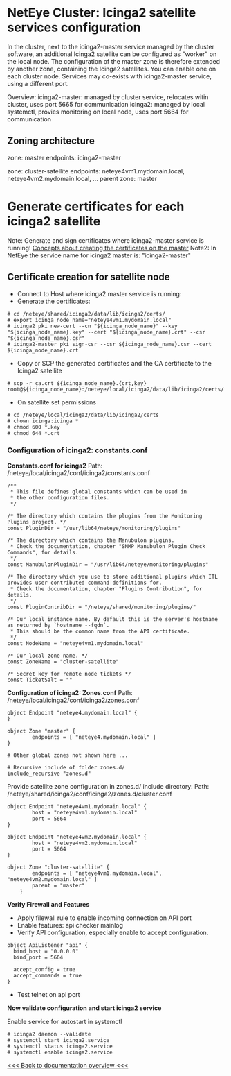 # NetEye Cluster: Icinga2 satellite services configuration

In the cluster, next to the icinga2-master service managed by the cluster software, an additional Icinga2 satellite can be configured as "worker" on the local node.
The configuration of the master zone is therefore extended by another zone, containing the Icinga2 satellites. You can enable one on each cluster node. Services may co-exists with icinga2-master service, using a different port.

Overview:
icinga2-master: managed by cluster service, relocates witin cluster, uses port 5665 for communication
icinga2: managed by local systemctl, provies monitoring on local node, uses port 5664 for communication

## Zoning architecture

zone: master
endpoints: icinga2-master

zone: cluster-satellite
endpoints: neteye4vm1.mydomain.local, neteye4vm2.mydomain.local, ... 
parent zone: master


# Generate certificates for each icinga2 satellite
Note: Generate and sign certificates where icinga2-master service is running!
[Concepts about creating the certificates on the master](https://icinga.com/docs/icinga2/snapshot/doc/06-distributed-monitoring/#create-ca-on-the-master)
Note2: In NetEye the service name for icinga2 master is: "icinga2-master"

## Certificate creation for satellite node

- Connect to Host where icinga2 master service is running:
- Generate the certificates:
```
# cd /neteye/shared/icinga2/data/lib/icinga2/certs/
# export icinga_node_name="neteye4vm1.mydomain.local"
# icinga2 pki new-cert --cn "${icinga_node_name}" --key "${icinga_node_name}.key" --cert "${icinga_node_name}.crt" --csr "${icinga_node_name}.csr"
# icinga2-master pki sign-csr --csr ${icinga_node_name}.csr --cert ${icinga_node_name}.crt
```
- Copy or SCP the generated certificates and the CA certificate to the Icinga2 satellite
```
# scp -r ca.crt ${icinga_node_name}.{crt,key} root@${icinga_node_name}:/neteye/local/icinga2/data/lib/icinga2/certs/
```
- On satellite set permissions
```
# cd /neteye/local/icinga2/data/lib/icinga2/certs
# chown icinga:icinga *
# chmod 600 *.key
# chmod 644 *.crt
```
### Configuration of icinga2: constants.conf

**Constants.conf for icinga2**
Path: /neteye/local/icinga2/conf/icinga2/constants.conf
```
/**
 * This file defines global constants which can be used in
 * the other configuration files.
 */

/* The directory which contains the plugins from the Monitoring Plugins project. */
const PluginDir = "/usr/lib64/neteye/monitoring/plugins"

/* The directory which contains the Manubulon plugins.
 * Check the documentation, chapter "SNMP Manubulon Plugin Check Commands", for details.
 */
const ManubulonPluginDir = "/usr/lib64/neteye/monitoring/plugins"

/* The directory which you use to store additional plugins which ITL provides user contributed command definitions for.
 * Check the documentation, chapter "Plugins Contribution", for details.
 */
const PluginContribDir = "/neteye/shared/monitoring/plugins/"

/* Our local instance name. By default this is the server's hostname as returned by `hostname --fqdn`.
 * This should be the common name from the API certificate.
 */
const NodeName = "neteye4vm1.mydomain.local"

/* Our local zone name. */
const ZoneName = "cluster-satellite"

/* Secret key for remote node tickets */
const TicketSalt = ""
```


**Configuration of icinga2: Zones.conf**
Path: /neteye/local/icinga2/conf/icinga2/zones.conf
```
object Endpoint "neteye4.mydomain.local" {
}

object Zone "master" {
        endpoints = [ "neteye4.mydomain.local" ]
}

# Other global zones not shown here ...

# Recursive include of folder zones.d/
include_recursive "zones.d"
```
Provide satellite zone configuration in zones.d/ include directory:
Path: /neteye/shared/icinga2/conf/icinga2/zones.d/cluster.conf

```
object Endpoint "neteye4vm1.mydomain.local" {
        host = "neteye4vm1.mydomain.local"
        port = 5664
}

object Endpoint "neteye4vm2.mydomain.local" {
        host = "neteye4vm2.mydomain.local"
        port = 5664
}

object Zone "cluster-satellite" {
        endpoints = [ "neteye4vm1.mydomain.local", "neteye4vm2.mydomain.local" ]
        parent = "master"
    }
```

__Verify Firewall and Features__
- Apply filewall rule to enable incoming connection on API port
- Enable features: api checker mainlog
- Verify API configuration, especially enable to accept configuration.
```
object ApiListener "api" {
  bind_host = "0.0.0.0"
  bind_port = 5664

  accept_config = true
  accept_commands = true
}
```
- Test telnet on api port


__Now validate configuration and start icinga2 service__

Enable service for autostart in systemctl
```
# icinga2 daemon --validate
# systemctl start icinga2.service
# systemctl status icinga2.service
# systemctl enable icinga2.service
```

[<<< Back to documentation overview <<<](./README.md)
